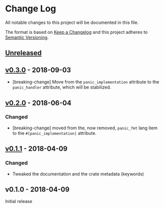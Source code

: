 # Change Log

All notable changes to this project will be documented in this file.

The format is based on [Keep a Changelog](http://keepachangelog.com/)
and this project adheres to [Semantic Versioning](http://semver.org/).

## [Unreleased]

## [v0.3.0] - 2018-09-03

- [breaking-change] Move from the `panic_implementation` attribute to the
  `panic_handler` attribute, which will be stabilized.

## [v0.2.0] - 2018-06-04

### Changed

- [breaking-change] moved from the, now removed, `panic_fmt` lang item to the
  `#[panic_implementation]` attribute.

## [v0.1.1] - 2018-04-09

### Changed

- Tweaked the documentation and the crate metadata (keywords)

## v0.1.0 - 2018-04-09

Initial release

[Unreleased]: https://github.com/japaric/panic-abort/compare/v0.3.0...HEAD
[v0.3.0]: https://github.com/japaric/panic-abort/compare/v0.2.0...v0.3.0
[v0.2.0]: https://github.com/japaric/panic-abort/compare/v0.1.1...v0.2.0
[v0.1.1]: https://github.com/japaric/panic-abort/compare/v0.1.0...v0.1.1
